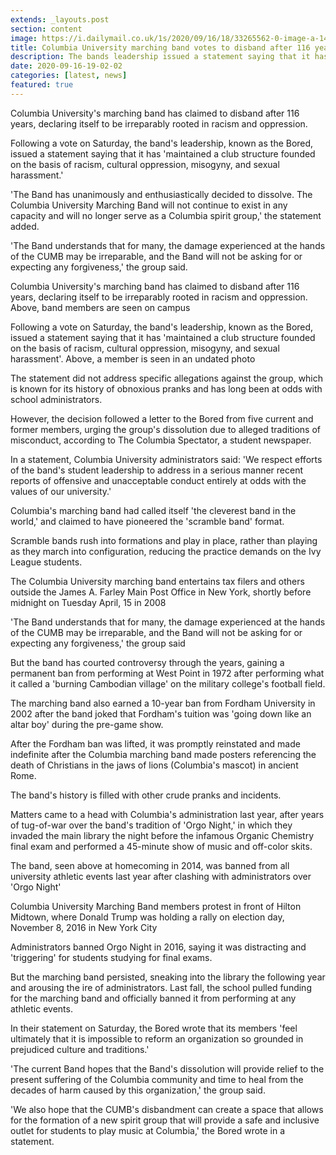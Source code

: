 ```yaml
---
extends: _layouts.post
section: content
image: https://i.dailymail.co.uk/1s/2020/09/16/18/33265562-0-image-a-14_1600278846451.jpg 
title: Columbia University marching band votes to disband after 116 years 
description: The bands leadership issued a statement saying that it has maintained a club structure founded on the basis of racism, cultural oppression, misogyny, and sexual harassment. 
date: 2020-09-16-19-02-02 
categories: [latest, news] 
featured: true 
--- 
```

Columbia University's marching band has claimed to disband after 116 years, declaring itself to be irreparably rooted in racism and oppression.

Following a vote on Saturday, the band's leadership, known as the Bored, issued a statement saying that it has 'maintained a club structure founded on the basis of racism, cultural oppression, misogyny, and sexual harassment.'

'The Band has unanimously and enthusiastically decided to dissolve. The Columbia University Marching Band will not continue to exist in any capacity and will no longer serve as a Columbia spirit group,' the statement added. 

'The Band understands that for many, the damage experienced at the hands of the CUMB may be irreparable, and the Band will not be asking for or expecting any forgiveness,' the group said.

Columbia University's marching band has claimed to disband after 116 years, declaring itself to be irreparably rooted in racism and oppression. Above, band members are seen on campus

Following a vote on Saturday, the band's leadership, known as the Bored, issued a statement saying that it has 'maintained a club structure founded on the basis of racism, cultural oppression, misogyny, and sexual harassment'. Above, a member is seen in an undated photo

The statement did not address specific allegations against the group, which is known for its history of obnoxious pranks and has long been at odds with school administrators.

However, the decision followed a letter to the Bored from five current and former members, urging the group's dissolution due to alleged traditions of misconduct, according to The Columbia Spectator, a student newspaper.

In a statement, Columbia University administrators said: 'We respect efforts of the band's student leadership to address in a serious manner recent reports of offensive and unacceptable conduct entirely at odds with the values of our university.' 

Columbia's marching band had called itself 'the cleverest band in the world,' and claimed to have pioneered the 'scramble band' format.

Scramble bands rush into formations and play in place, rather than playing as they march into configuration, reducing the practice demands on the Ivy League students.

The Columbia University marching band entertains tax filers and others outside the James A. Farley Main Post Office in New York, shortly before midnight on Tuesday April, 15 in 2008

'The Band understands that for many, the damage experienced at the hands of the CUMB may be irreparable, and the Band will not be asking for or expecting any forgiveness,' the group said

But the band has courted controversy through the years, gaining a permanent ban from performing at West Point in 1972 after performing what it called a 'burning Cambodian village' on the military college's football field.

The marching band also earned a 10-year ban from Fordham University in 2002 after the band joked that Fordham's tuition was 'going down like an altar boy' during the pre-game show.

After the Fordham ban was lifted, it was promptly reinstated and made indefinite after the Columbia marching band made posters referencing the death of Christians in the jaws of lions (Columbia's mascot) in ancient Rome.

The band's history is filled with other crude pranks and incidents.

Matters came to a head with Columbia's administration last year, after years of tug-of-war over the band's tradition of 'Orgo Night,' in which they invaded the main library the night before the infamous Organic Chemistry final exam and performed a 45-minute show of music and off-color skits.

The band, seen above at homecoming in 2014, was banned from all university athletic events last year after clashing with administrators over 'Orgo Night'

Columbia University Marching Band members protest in front of Hilton Midtown, where Donald Trump was holding a rally on election day, November 8, 2016 in New York City

Administrators banned Orgo Night in 2016, saying it was distracting and 'triggering' for students studying for final exams.

But the marching band persisted, sneaking into the library the following year and arousing the ire of administrators. Last fall, the school pulled funding for the marching band and officially banned it from performing at any athletic events.

In their statement on Saturday, the Bored wrote that its members 'feel ultimately that it is impossible to reform an organization so grounded in prejudiced culture and traditions.' 

'The current Band hopes that the Band's dissolution will provide relief to the present suffering of the Columbia community and time to heal from the decades of harm caused by this organization,' the group said.

'We also hope that the CUMB's disbandment can create a space that allows for the formation of a new spirit group that will provide a safe and inclusive outlet for students to play music at Columbia,' the Bored wrote in a statement. 

